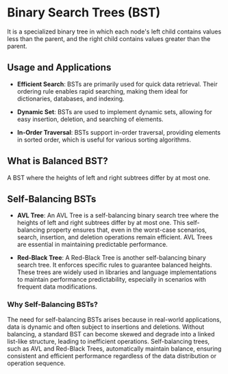 # Binary Search Trees (BST)
It is a specialized binary tree in which each node's left child contains values less than the parent, and the right child contains values greater than the parent. 


## Usage and Applications

- **Efficient Search**: BSTs are primarily used for quick data retrieval. Their ordering rule enables rapid searching, making them ideal for dictionaries, databases, and indexing.

- **Dynamic Set**: BSTs are used to implement dynamic sets, allowing for easy insertion, deletion, and searching of elements.

- **In-Order Traversal**: BSTs support in-order traversal, providing elements in sorted order, which is useful for various sorting algorithms.


## What is Balanced BST?
A BST where the heights of left and right subtrees differ by at most one.


## Self-Balancing BSTs

- **AVL Tree**: An AVL Tree is a self-balancing binary search tree where the heights of left and right subtrees differ by at most one. This self-balancing property ensures that, even in the worst-case scenarios, search, insertion, and deletion operations remain efficient. AVL Trees are essential in maintaining predictable performance.

- **Red-Black Tree**: A Red-Black Tree is another self-balancing binary search tree. It enforces specific rules to guarantee balanced heights. These trees are widely used in libraries and language implementations to maintain performance predictability, especially in scenarios with frequent data modifications.


### Why Self-Balancing BSTs?

The need for self-balancing BSTs arises because in real-world applications, data is dynamic and often subject to insertions and deletions. 
Without balancing, a standard BST can become skewed and degrade into a linked list-like structure, leading to inefficient operations. 
Self-balancing trees, such as AVL and Red-Black Trees, automatically maintain balance, ensuring consistent and efficient performance regardless of the data distribution or operation sequence.